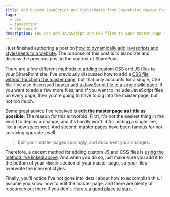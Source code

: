 ```yaml
---
title: Add Custom JavaScript and Stylesheets from SharePoint Master Page
tags:
  - css
  - javascript
  - sharepoint
description: You can add JavaScript and CSS files to your master page if you want to overwrite some default styles or add some functionality via a new script.
---
```


I just finished authoring a post on [how to dynamically add javascripts and stylesheets to a website](/dynamically-add-javascript-and-css-files-to-your-website-using-javascript.html). The purpose of this post is to elaborate and discuss the previous post in the context of SharePoint.

There are a few different methods to adding custom [CSS](/wtf-is-css) and JS files to your SharePoint site. I've previously discussed how to add a [CSS file without touching the master page](/add-custom-css-to-sharepoint-2010-without-master-page.html), but that only accounts for a single, CSS file. I've also discussed [how to add a JavaScript file to a single wiki page](/how-to-run-javascript-on-sharepoint-pages.html). If you want to add a few more files, and if you want to include JavaScript files on every page, then you're going to have to dig into the master page, but not too much.

Some great advice I've received is **edit the master page as little as possible**. The reason for this is twofold. First, it's not the easiest thing in the world to deploy a change, and it's hardly worth it for adding a single line, like a new stylesheet. And second, master pages have been famous for not surviving upgrades well.

> Edit your master pages sparingly, and document your changes.

Therefore, a decent method for adding custom JS and CSS files is [using the method I've linked above](/dynamically-add-javascript-and-css-files-to-your-website-using-javascript.html). And when you do so, just make sure you add it to the bottom of your `<head>` section of your master page, so your files overwrite the inherent styles.

Finally, you'll notice I've not gone into detail about how to accomplish this. I assume you know how to edit the master page, and there are plenty of resources out there if you don't. [Here's a good place to start](http://office.microsoft.com/en-us/windows-sharepoint-services-help/create-or-edit-a-master-page-HA010157775.aspx).
